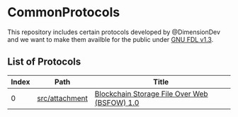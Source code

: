 # CommonProtocols

This repository includes certain protocols developed by @DimensionDev and we want to make them availble for the public under [GNU FDL v1.3](https://www.gnu.org/licenses/fdl-1.3.html).

## List of Protocols

| Index | Path                             | Title                                                             |
| ----- | -------------------------------- | ----------------------------------------------------------------- |
| 0     | [src/attachment](src/attachment) | [Blockchain Storage File Over Web (BSFOW) 1.0](/specs/0-BSFOW.md) |
